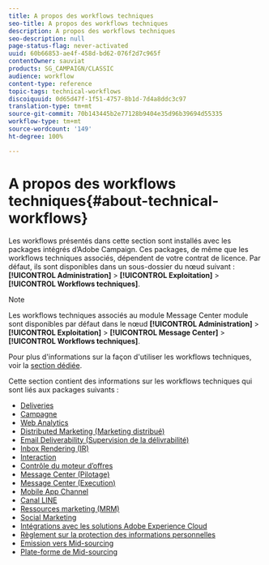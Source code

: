 ```yaml
---
title: A propos des workflows techniques
seo-title: A propos des workflows techniques
description: A propos des workflows techniques
seo-description: null
page-status-flag: never-activated
uuid: 60b66853-ae4f-458d-bd62-076f2d7c965f
contentOwner: sauviat
products: SG_CAMPAIGN/CLASSIC
audience: workflow
content-type: reference
topic-tags: technical-workflows
discoiquuid: 0d65d47f-1f51-4757-8b1d-7d4a8ddc3c97
translation-type: tm+mt
source-git-commit: 70b143445b2e77128b9404e35d96b39694d55335
workflow-type: tm+mt
source-wordcount: '149'
ht-degree: 100%

---
```



# A propos des workflows techniques{#about-technical-workflows}

Les workflows présentés dans cette section sont installés avec les packages intégrés d’Adobe Campaign. Ces packages, de même que les workflows techniques associés, dépendent de votre contrat de licence. Par défaut, ils sont disponibles dans un sous-dossier du nœud suivant : **[!UICONTROL Administration]** > **[!UICONTROL Exploitation]** > **[!UICONTROL Workflows techniques]**.

>[!NOTE]
>
>Les workflows techniques associés au module Message Center module sont disponibles par défaut dans le nœud **[!UICONTROL Administration]** > **[!UICONTROL Exploitation]** > **[!UICONTROL Message Center]** > **[!UICONTROL Workflows techniques]**.

Pour plus d&#39;informations sur la façon d&#39;utiliser les workflows techniques, voir la [section dédiée](../../workflow/using/monitoring-technical-workflows.md).

Cette section contient des informations sur les workflows techniques qui sont liés aux packages suivants :

* [Deliveries](../../workflow/using/deliveries.md)
* [Campagne](../../workflow/using/campaign.md)
* [Web Analytics](../../workflow/using/web-analytics.md)
* [Distributed Marketing (Marketing distribué)](../../workflow/using/distributed-marketing.md)
* [Email Deliverability (Supervision de la délivrabilité)](../../workflow/using/email-deliverability.md)
* [Inbox Rendering (IR)](../../workflow/using/inbox-rendering.md)
* [Interaction](../../workflow/using/interaction.md)
* [Contrôle du moteur d’offres](../../workflow/using/control-of-offer-engine.md)
* [Message Center (Pilotage)](../../workflow/using/message-center--control-.md)
* [Message Center (Execution)](../../workflow/using/message-center--execution-.md)
* [Mobile App Channel](../../workflow/using/mobile-app-channel.md)
* [Canal LINE](../../workflow/using/line-channel.md)
* [Ressources marketing (MRM)](../../workflow/using/marketing-resources--mrm-.md)
* [Social Marketing](../../workflow/using/social-marketing.md)
* [Intégrations avec les solutions Adobe Experience Cloud](../../workflow/using/integrations-with-adobe-experience-cloud-solutions.md)
* [Règlement sur la protection des informations personnelles](../../workflow/using/general-data-protection-regulation--gdpr-.md)
* [Emission vers Mid-sourcing](../../workflow/using/transfer-to-mid-sourcing.md)
* [Plate-forme de Mid-sourcing](../../workflow/using/mid-sourcing-platform.md)
